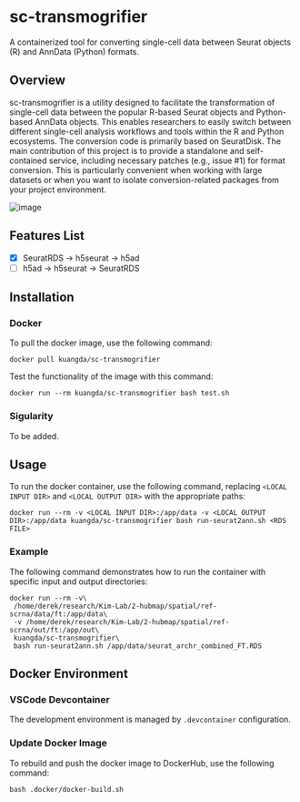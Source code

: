 # sc-transmogrifier
A containerized tool for converting single-cell data between Seurat objects (R) and AnnData (Python) formats.

## Overview

sc-transmogrifier is a utility designed to facilitate the transformation of single-cell data between the popular R-based Seurat objects and Python-based AnnData objects. This enables researchers to easily switch between different single-cell analysis workflows and tools within the R and Python ecosystems. The conversion code is primarily based on SeuratDisk. The main contribution of this project is to provide a standalone and self-contained service, including necessary patches (e.g., issue #1) for format conversion. This is particularly convenient when working with large datasets or when you want to isolate conversion-related packages from your project environment.

![image](https://user-images.githubusercontent.com/18092300/229930050-2ca37eef-e83c-43e2-a853-39d01c8dfc06.png)

## Features List

- [x] SeuratRDS -> h5seurat -> h5ad
- [ ] h5ad -> h5seurat -> SeuratRDS

## Installation

### Docker 
To pull the docker image, use the following command:

```
docker pull kuangda/sc-transmogrifier
```

Test the functionality of the image with this command:
```
docker run --rm kuangda/sc-transmogrifier bash test.sh
```

### Sigularity
To be added.

## Usage
To run the docker container, use the following command, replacing `<LOCAL INPUT DIR>` and `<LOCAL OUTPUT DIR>` with the appropriate paths:

```
docker run --rm -v <LOCAL INPUT DIR>:/app/data -v <LOCAL OUTPUT DIR>:/app/data kuangda/sc-transmogrifier bash run-seurat2ann.sh <RDS FILE>
```

### Example
The following command demonstrates how to run the container with specific input and output directories:

```
docker run --rm -v\
 /home/derek/research/Kim-Lab/2-hubmap/spatial/ref-scrna/data/ft:/app/data\
 -v /home/derek/research/Kim-Lab/2-hubmap/spatial/ref-scrna/out/ft:/app/out\
 kuangda/sc-transmogrifier\
 bash run-seurat2ann.sh /app/data/seurat_archr_combined_FT.RDS
```

## Docker Environment

### VSCode Devcontainer

The development environment is managed by `.devcontainer` configuration.

###  Update Docker Image

To rebuild and push the docker image to DockerHub, use the following command:

```
bash .docker/docker-build.sh
```
